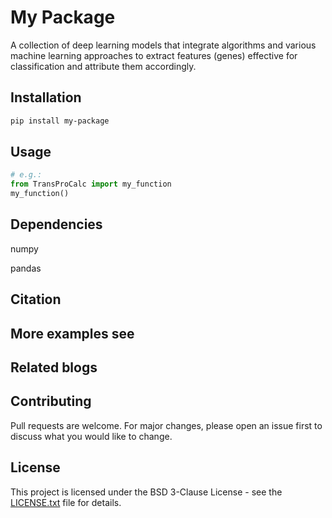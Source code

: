 # My Package

A collection of deep learning models that integrate algorithms and various machine learning approaches to extract features (genes) effective for classification and attribute them accordingly.

## Installation

```bash
pip install my-package
```

## Usage
```python 
# e.g.: 
from TransProCalc import my_function
my_function()
```

## Dependencies
numpy

pandas

## Citation
## More examples see
## Related blogs


## Contributing
Pull requests are welcome. For major changes, please open an issue first to discuss what you would like to change.

## License
This project is licensed under the BSD 3-Clause License - see the [LICENSE.txt](./LICENSE.txt) file for details.
